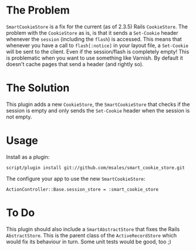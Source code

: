 The Problem
===========

`SmartCookieStore` is a fix for the current (as of 2.3.5) Rails
`CookieStore`. The problem with the `CookieStore` as is, is that it
sends a `Set-Cookie` header whenever the `session` (including the `flash`)
is accessed. This means that whenever you have a call to `flash[:notice]`
in your layout file, a `Set-Cookie` will be sent to the client. Even if
the session/flash is completely empty! This is problematic when you want
to use something like Varnish. By default it doesn't cache pages that
send a header (and rightly so).

The Solution
============

This plugin adds a new `CookieStore`, the `SmartCookieStore` that checks
if the session is empty and only sends the `Set-Cookie` header when the
session is not empty.

Usage
=====

Install as a plugin:

    script/plugin install git://github.com/msales/smart_cookie_store.git
    
The configure your app to use the new `SmartCookieStore`:

    ActionController::Base.session_store = :smart_cookie_store

To Do
=====

This plugin should also include a `SmartAbstractStore` that fixes the
Rails `AbstractStore`. This is the parent class of the `ActiveRecordStore`
which would fix its behaviour in turn. Some unit tests would be good, too ;)
